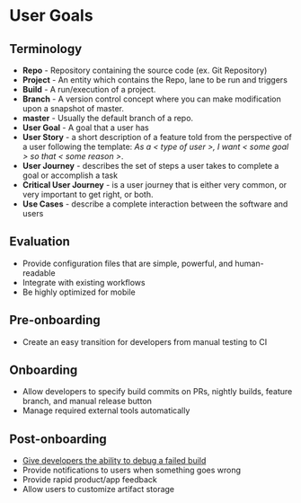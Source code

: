 # User Goals
## Terminology
* __Repo__ - Repository containing the source code (ex. Git Repository)
* __Project__ - An entity which contains the Repo, lane to be run and triggers
* __Build__ - A run/execution of a project.
* __Branch__ - A version control concept where you can make modification upon a snapshot of master.
* __master__ - Usually the default branch of a repo.
* __User Goal__ - A goal that a user has
* __User Story__ - a short description of a feature told from the perspective of a user following the template: _As a < type of user >, I want < some goal > so that < some reason >_.
* __User Journey__ - describes the set of steps a user takes to complete a goal or accomplish a task
* __Critical User Journey__ - is a user journey that is either very common, or very important to get right, or both.
* __Use Cases__ - describe a complete interaction between the software and users
## Evaluation
* Provide configuration files that are simple, powerful, and human-readable
* Integrate with existing workflows 
* Be highly optimized for mobile 

## Pre-onboarding 
* Create an easy transition for developers from manual testing to CI

## Onboarding
* Allow developers to specify build commits on PRs, nightly builds, feature branch, and manual release button
* Manage required external tools automatically 

## Post-onboarding 
* [Give developers the ability to debug a failed build](./debug_failed_build.md) 
* Provide notifications to users when something goes wrong 
* Provide rapid product/app feedback
* Allow users to customize artifact storage
